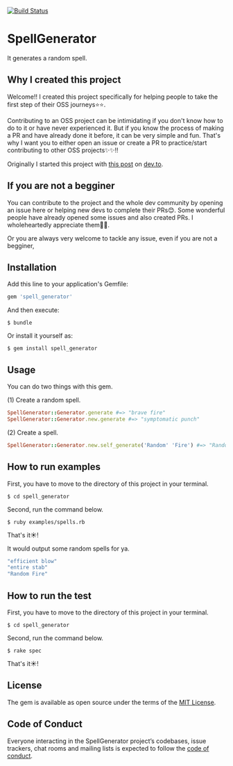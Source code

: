 [![Build Status](https://travis-ci.org/K-Sato1995/spell_generator.svg?branch=master)](https://travis-ci.org/K-Sato1995/spell_generator)

# SpellGenerator

It generates a random spell.

## Why I created this project

Welcome!! I created this project specifically for helping people to take the first step of their OSS journeys⭐️⭐️.

Contributing to an OSS project can be intimidating if you don't know how to do to it or have never experienced it. But if you know the process of making a PR and have already done it before, it can be very simple and fun.
That's why I want you to either open an issue or create a PR to practice/start contributing to other OSS projects✨✨!!

Originally I started this project with [this post](https://dev.to/ksato1995/anybody-who-wants-to-start-practice-contributing-to-oss-projects-59np) on [dev.to](https://dev.to/).

## If you are not a begginer

You can contribute to the project and the whole dev community by opening an issue here or helping new devs to complete their PRs😊. Some wonderful people have already opened some issues and also created PRs.
I wholeheartedly appreciate them🙏🙏.

Or you are always very welcome to tackle any issue, even if you are not a begginer,

## Installation

Add this line to your application's Gemfile:

```ruby
gem 'spell_generator'
```

And then execute:

    $ bundle

Or install it yourself as:

    $ gem install spell_generator

## Usage

You can do two things with this gem.

(1) Create a random spell.

```ruby
SpellGenerator::Generator.generate #=> "brave fire"
SpellGenerator::Generator.new.generate #=> "symptomatic punch"
```

(2) Create a spell.

```ruby
SpellGenerator::Generator.new.self_generate('Random' 'Fire') #=> "Random Fire"
```

## How to run examples

First, you have to move to the directory of this project in your terminal.

```
$ cd spell_generator
```

Second, run the command below.

```
$ ruby examples/spells.rb
```

That's it☀️!

It would output some random spells for ya.

```ruby
"efficient blow"
"entire stab"
"Random Fire"
```

## How to run the test

First, you have to move to the directory of this project in your terminal.

```
$ cd spell_generator
```

Second, run the command below.

```
$ rake spec
```

That's it☀️!

## License

The gem is available as open source under the terms of the [MIT License](https://opensource.org/licenses/MIT).

## Code of Conduct

Everyone interacting in the SpellGenerator project’s codebases, issue trackers, chat rooms and mailing lists is expected to follow the [code of conduct](https://github.com/[USERNAME]/spell_generator/blob/master/CODE_OF_CONDUCT.md).
